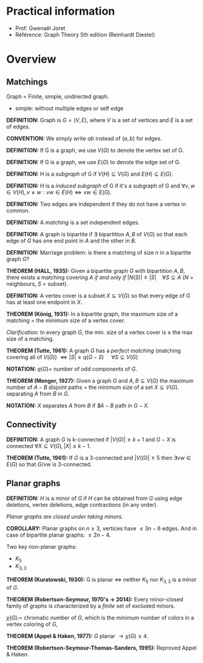 # Practical information

  - Prof: Gwenaël Joret
  - Référence: Graph Theory 5th edition (Reinhardt Diestel)

# Overview

  ## Matchings

  Graph = Finite, simple, undirected graph.
  - simple: without multiple edges or self edge

  **DEFINITION:** Graph is $G=(V,E)$, where $V$ is a set of vertices and $E$ is a set of edges.

  **CONVENTION:** We simply write $ab$ instead of $(a,b)$ for edges.

  **DEFINITION:** If G is a graph, we use $V(G)$ to denote the vertex set of G.

  **DEFINITION:** If G is a graph, we use $E(G)$ to denote the edge set of G.

  **DEFINITION:** H is a *subgraph* of G if $V(H)\subseteq V(G)$ and $E(H)\subseteq E(G)$.

  **DEFINITION:** H is a *induced subgraph* of G if it's a subgraph of G and $\forall v,w \in V(H), v \neq w : vw \in E(H) \Leftrightarrow vw \in E(G)$.

  **DEFINITION:** Two edges are independent if they do not have a vertex in common.

  **DEFINITION:** A *matching* is a set independent edges.

  **DEFINITION:** A graph is bipartite if $\exists$ bipartition $A,B$ of $V(G)$ so that each edge of $G$ has one end point in $A$ and the other in $B$.

  **DEFINITION:** Marriage problem: is there a matching of size $n$ in a bipartite graph $G$?

  **THEOREM (HALL, 1935):** Given a bipartite graph $G$ with bipartition $A,B$, there exists a matching covering $A$ *if and only if* $|N(S)| \geq |S| \ \ \ \ \forall S\subseteq A$ ($N$ = neighbours, $S$ = subset).

  **DEFINITION:** A vertex cover is a subset $X\subseteq V(G)$ so that every edge of $G$ has at least one endpoint in $X$.

  **THEOREM (König, 1931):** In a bipartite graph, the maximum size of a matching = the minimum size of a vertex cover.

*Clarification:* In every graph $G$, the min. size of a vertex cover is $\geq$ the max size of a matching.

  **THEOREM (Tutte, 1961):** A graph $G$ has a *perfect matching* (matching covering all of $V(G)$)
  $\Leftrightarrow|S| \geq q(G-S)\ \ \ \ \  \forall S\subseteq V(G)$

  **NOTATION:** $q(G) =$ number of odd components of $G$.

  **THEOREM (Menger, 1927):** Given a graph $G$ and $A,B \subseteq V(G)$ the maximum number of $A-B$ disjoint paths = the minimum size of a set $X\subseteq V(G)$. separating $A$ from $B$ in $G$.

  **NOTATION:** $X$ separates $A$ from $B$ if $\nexists A - B$ path in $G - X$.

## Connectivity

  **DEFINITION:** A graph $G$ is k-connected if $|V(G)| \geq k+1$ and $G-X$ is connected $\forall X\subseteq V(G), |X| \leq k-1$.

  **THEOREM (Tutte, 1961):** If $G$ is a 3-connected and $|V(G)| \geq 5$ then $\exists vw \in E(G)$ so that $G / vw$ is 3-connected.

## Planar graphs

  **DEFINITION:** $H$ is a minor of $G$ if $H$ can be obtained from $G$ using edge deletions, vertex deletions, edge contractions (in any order).

  *Planar graphs are closed under taking minors.*

  **COROLLARY:** Planar graphs on $n \geq 3$, vertices have $\leq 3n-6$ edges. And in case of bipartite planar graphs: $\leq 2n-4$.

Two key non-planar graphs:
  - $K_5$
  - $K_{3,3}$

  **THEOREM (Kuratowski, 1930):** G is planar $\Leftrightarrow$ neither $K_5$ nor $K_{3,3}$ is a minor of $G$.

  **THEOREM (Robertson-Seymour, 1970's $\to$ 2014):** Every minor-closed family of graphs is characterized by a *finite* set of excluded minors.

  $\chi(G):=$ chromatic number of $G$, which is the minimum number of colors in a vertex coloring of $G$,

  **THEOREM (Appel & Haken, 1977):** $G$ planar $\to \chi(G) \leq 4$.

  **THEOREM (Robertson-Seymour-Thomas-Sanders, 1995):** Reproved Appel & Haken.
